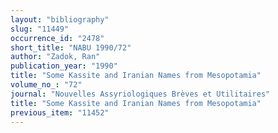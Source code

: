 ```yaml
---
layout: "bibliography"
slug: "11449"
occurrence_id: "2478"
short_title: "NABU 1990/72"
author: "Zadok, Ran"
publication_year: "1990"
title: "Some Kassite and Iranian Names from Mesopotamia"
volume_no_: "72"
journal: "Nouvelles Assyriologiques Brèves et Utilitaires"
title: "Some Kassite and Iranian Names from Mesopotamia"
previous_item: "11452"
---
```

